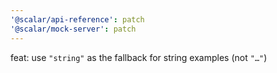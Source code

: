 ```yaml
---
'@scalar/api-reference': patch
'@scalar/mock-server': patch
---
```


feat: use `"string"` as the fallback for string examples (not `"…"`)

